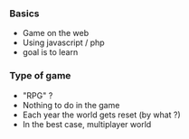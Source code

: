 ### Basics
- Game on the web
- Using javascript / php
- goal is to learn

### Type of game
- "RPG" ?
- Nothing to do in the game
- Each year the world gets reset (by what ?)
- In the best case, multiplayer world